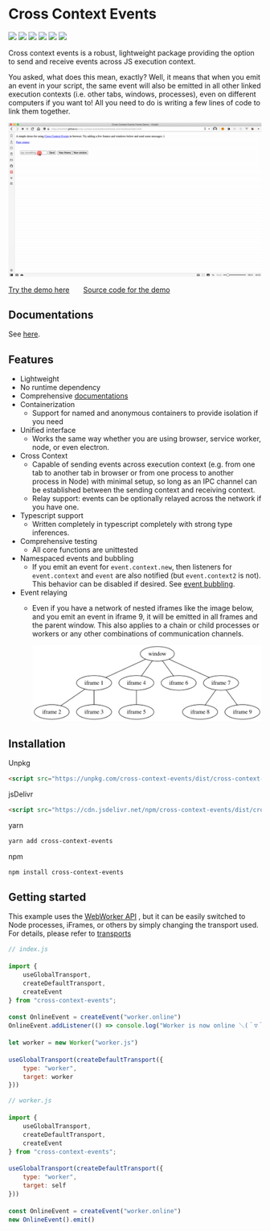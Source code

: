 # Cross Context Events

![](https://badgen.net/npm/v/cross-context-events)
![](https://badgen.net/bundlephobia/min/cross-context-events)
![](https://badgen.net/bundlephobia/minzip/cross-context-events)
![](https://badgen.net/bundlephobia/dependency-count/cross-context-events)
![](https://badgen.net/npm/types/cross-context-events)
![](https://badgen.net/npm/license/cross-context-events)

Cross context events is a robust, lightweight package providing the option to
send and receive events across JS execution context.

You asked, what does this mean, exactly? Well, it means that when you emit an
event in your script, the same event will also be emitted in all other linked
execution contexts (i.e. other tabs, windows, processes), even on different
computers if you want to! All you need to do is writing a few lines of code to
link them together.

![demo](docs/demos/frames-and-windows/demo.gif)

[Try the demo here](https://mia1024.github.io/cross-context-events/demos/frames-and-windows/)
&nbsp;&nbsp;&nbsp;&nbsp;&nbsp;  [Source code for the demo](https://github.com/mia1024/cross-context-events/tree/main/docs/demos/frames-and-windows)

## Documentations

See [here](https://mia1024.github.io/cross-context-events/).


## Features

- Lightweight
- No runtime dependency
- Comprehensive [documentations](https://mia1024.github.io/cross-context-events/)
- Containerization
    - Support for named and anonymous containers to provide isolation if you
      need
- Unified interface
    - Works the same way whether you are using browser, service worker, node, or
      even electron.
- Cross Context
    - Capable of sending events across execution context (e.g. from one tab to
      another tab in browser or from one process to another process in Node)
      with minimal setup, so long as an IPC channel can be established between
      the sending context and receiving context.
    - Relay support: events can be optionally relayed across the network if you
      have one.
- Typescript support
    - Written completely in typescript completely with strong type inferences.
- Comprehensive testing
    - All core functions are unittested
- Namespaced events and bubbling
    - If you emit an event for `event.context.new`, then listeners for
      `event.context` and `event` are also notified (but `event.context2` is
      not). This behavior can be disabled if desired.
      See [event bubbling](events?id=event-bubbling).
- Event relaying
    - Even if you have a network of nested iframes like the image below, and you
      emit an event in iframe 9, it will be emitted in all frames and the parent
      window. This also applies to a chain or child processes or workers or any
      other combinations of communication channels.

      ![](docs/imgs/frametree.svg)

## Installation

Unpkg

```html
<script src="https://unpkg.com/cross-context-events/dist/cross-context-events.min.js"></script>
```

jsDelivr

```html
<script src="https://cdn.jsdelivr.net/npm/cross-context-events/dist/cross-context-events.min.js"></script>
```
yarn

```bash
yarn add cross-context-events
```

npm

```bash 
npm install cross-context-events
```

## Getting started

This example uses
the [WebWorker API](https://developer.mozilla.org/en-US/docs/Web/API/Web_Workers_API)
, but it can be easily switched to Node processes, iFrames, or others by simply
changing the transport used. For details, please refer
to [transports](https://mia1024.github.io/cross-context-events/#/transports)

```js
// index.js

import {
    useGlobalTransport,
    createDefaultTransport,
    createEvent
} from "cross-context-events";

const OnlineEvent = createEvent("worker.online")
OnlineEvent.addListener(() => console.log("Worker is now online ＼(＾▽＾)／"))

let worker = new Worker("worker.js")

useGlobalTransport(createDefaultTransport({
    type: "worker",
    target: worker
}))
```

```js
// worker.js

import {
    useGlobalTransport,
    createDefaultTransport,
    createEvent
} from "cross-context-events";

useGlobalTransport(createDefaultTransport({
    type: "worker",
    target: self
}))

const OnlineEvent = createEvent("worker.online")
new OnlineEvent().emit()
```
